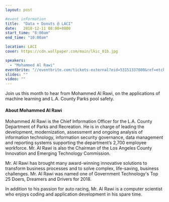 ```yaml
---
layout: post

#event information
title:  "Data + Donuts @ LACI"
date:   2018-12-11 08:00+0800
start_time: "8:00am"
end_time: "10:00am"

location: LACI
cover: https://cdn.wallpaper.com/main/lkic_01b.jpg

speakers:
  - "Mohammed Al Rawi"
eventbrite: "//eventbrite.com/tickets-external?eid=53151337080&ref=etckt"
slides: ""
video: ""
---
```


Join us this month to hear from Mohammed Al Rawi, on the applications of machine learning and L.A. County Parks pool safety.

#### About Mohammed Al Rawi

Mohammed Al Rawi is the Chief Information Officer for the L.A. County Department of Parks and Recreation. He is in charge of leading the development, modernization, assessment and ongoing analysis of information technology, information security governance, data management and reporting systems supporting the department’s 2,700 employee workforce. Mr. Al Rawi is also the Chairman of the Los Angeles County Innovation and Emerging Technology Commission. 

Mr. Al Rawi has brought many award-winning innovative solutions to transform business processes and to solve complex, life-saving, business challenges. Mr. Al Rawi was named one of Government Technology's Top 25 Doers, Dreamers and Drivers for 2018. 

In addition to his passion for auto racing, Mr. Al Rawi is a computer scientist who enjoys coding and application development in his spare time.
